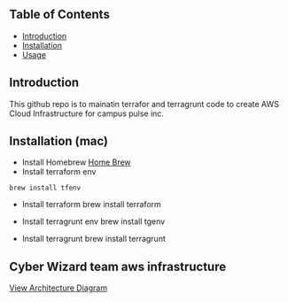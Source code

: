 ## Table of Contents
- [Introduction](#introduction)
- [Installation](#installation)
- [Usage](#usage)

## Introduction
This github repo is to mainatin terrafor and terragrunt code to create AWS Cloud Infrastructure for campus pulse inc.

## Installation (mac)
- Install Homebrew
[Home Brew](https://brew.sh/)
- Install terraform env
```
brew install tfenv
```

- Install terraform
    brew install terraform

- Install terragrunt env
    brew install tgenv

- Install terragrunt
    brew install terragrunt

## Cyber Wizard team aws infrastructure
[View Architecture Diagram](docs/cyber-wizard/)


